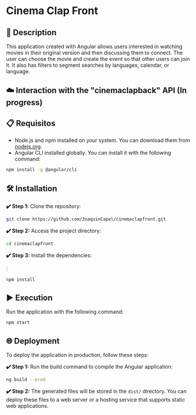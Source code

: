 # Cinema Clap Front

## 📄 Description

This application created with Angular allows users interested in watching movies in their original version and then discussing them to connect. The user can choose the movie and create the event so that other users can join it. It also has filters to segment searches by languages, calendar, or language.

## ☁️ Interaction with the "cinemaclapback" API (In progress)


## 📋 Requisitos

- Node.js and npm installed on your system. You can download them from [nodejs.org](https://nodejs.org/).
- Angular CLI installed globally. You can install it with the following command:

```bash
npm install -g @angular/cli
```

## 🛠️ Installation

**✔️ Step 1:** Clone the repository:
```bash
git clone https://github.com/JoaquinCapel/cinemaclapfront.git
```

**✔️ Step 2:** Access the project directory:
```bash
cd cinemaclapfront
```

**✔️ Step 3:** Install the dependencies:

:
```bash
npm install
```


## ▶️ Execution
Run the application with the following command:


```bash
npm start
```

## 🌐 Deployment

To deploy the application in production, follow these steps:

**✔️ Step 1:** Run the build command to compile the Angular application:
```bash
ng build --prod
```
 **✔️ Step 2:** The generated files will be stored in the `dist/` directory. You can deploy these files to a web server or a hosting service that supports static web applications.


